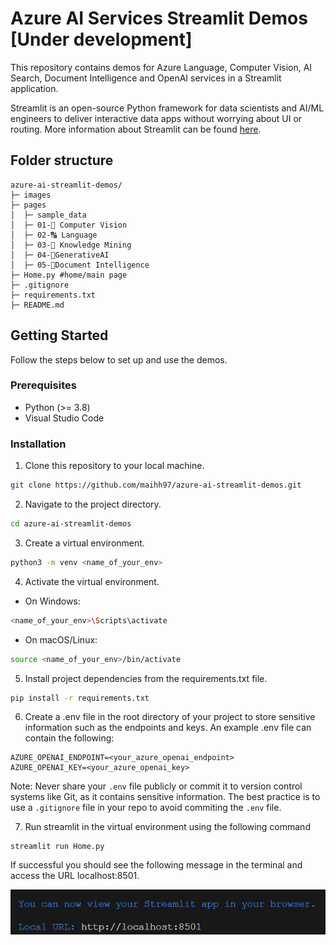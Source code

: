 # Azure AI Services Streamlit Demos [Under development]

This repository contains demos for Azure Language, Computer Vision, AI Search, Document Intelligence and OpenAI services in a Streamlit application.

Streamlit is an open-source Python framework for data scientists and AI/ML engineers to deliver interactive data apps without worrying about UI or routing. More information about Streamlit can be found [here](https://streamlit.io/#install).

## Folder structure

```
azure-ai-streamlit-demos/
├─ images 
├─ pages
│  ├─ sample_data
│  ├─ 01-👀 Computer Vision
│  ├─ 02-🔠 Language
│  ├─ 03-🔎 Knowledge Mining
│  ├─ 04-🦾GenerativeAI
│  ├─ 05-📑Document Intelligence
├─ Home.py #home/main page
├─ .gitignore
├─ requirements.txt
├─ README.md
```


## Getting Started

Follow the steps below to set up and use the demos.

### Prerequisites

- Python (>= 3.8)
- Visual Studio Code

### Installation

1. Clone this repository to your local machine.

```bash
git clone https://github.com/maihh97/azure-ai-streamlit-demos.git
```

2. Navigate to the project directory.

```bash
cd azure-ai-streamlit-demos
```

3. Create a virtual environment.

```bash
python3 -m venv <name_of_your_env>
```

4. Activate the virtual environment.

- On Windows:

```bash
<name_of_your_env>\Scripts\activate
```

- On macOS/Linux:

```bash
source <name_of_your_env>/bin/activate
```

5. Install project dependencies from the requirements.txt file.

```bash
pip install -r requirements.txt
```

6. Create a .env file in the root directory of your project to store sensitive information such as the endpoints and keys. An example .env file can contain the following:

```
AZURE_OPENAI_ENDPOINT=<your_azure_openai_endpoint>
AZURE_OPENAI_KEY=<your_azure_openai_key>
```

Note: Never share your `.env` file publicly or commit it to version control systems like Git, as it contains sensitive information. The best practice is to use a `.gitignore` file in your repo to avoid commiting the `.env` file.

7. Run streamlit in the virtual environment using the following command

```base
streamlit run Home.py
```

If successful you should see the following message in the terminal and access the URL localhost:8501.

![alt text](streamlit_terminal_msg.png)



